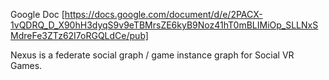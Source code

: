 Google Doc [https://docs.google.com/document/d/e/2PACX-1vQDRQ_D_X90hH3dyqS9v9eTBMrsZE6kyB9Noz41hT0mBLIMiOp_SLLNxSMdreFe3ZTz62I7oRGQLdCe/pub]

Nexus is a federate social graph / game instance graph for Social VR Games.